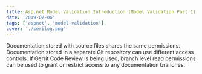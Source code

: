```yaml
---
title: Asp.net Model Validation Introduction (Model Validation Part 1)
date: '2019-07-06'
tags: ['aspnet', 'model-validation']
cover: './serilog.png'
---
```


Documentation stored with source files shares the same permissions.
Documentation stored in a separate Git repository can use different
access controls. If Gerrit Code Review is being used, branch level
read permissions can be used to grant or restrict access to any
documentation branches.
